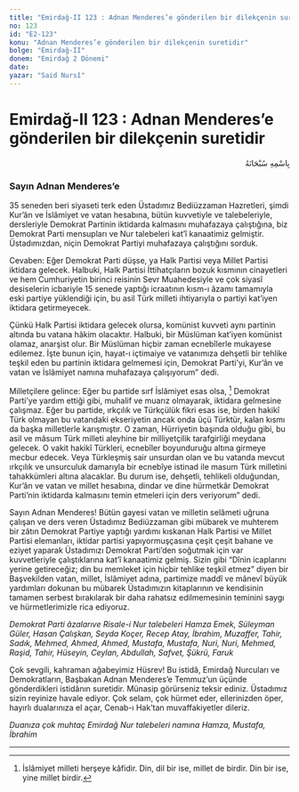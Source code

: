 ```yaml
---
title: "Emirdağ-II 123 : Adnan Menderes’e gönderilen bir dilekçenin suretidir"
no: 123
id: "E2-123"
konu: "Adnan Menderes’e gönderilen bir dilekçenin suretidir"
bolge: "Emirdağ-II"
donem: "Emirdağ 2 Dönemi"
date: 
yazar: "Said Nursî"
---
```


# Emirdağ-II 123 : Adnan Menderes’e gönderilen bir dilekçenin suretidir

<p class="arabic" dir="rtl" title="Meal: “Her türlü noksan sıfatlardan yüce olan Allah’ın adıyla.”">بِاسْمِهِ سُبْحَانَهُ</p>

### Sayın Adnan Menderes’e

35 seneden beri siyaseti terk eden Üstadımız Bediüzzaman Hazretleri, şimdi Kur’ân ve İslâmiyet ve vatan hesabına, bütün kuvvetiyle ve talebeleriyle, dersleriyle Demokrat Partinin iktidarda kalmasını muhafazaya çalıştığına, biz Demokrat Parti mensupları ve Nur talebeleri kat’î kanaatimiz gelmiştir. Üstadımızdan, niçin Demokrat Partiyi muhafazaya çalıştığını sorduk.

Cevaben: Eğer Demokrat Parti düşse, ya Halk Partisi veya Millet Partisi iktidara gelecek. Halbuki, Halk Partisi İttihatçıların bozuk kısmının cinayetleri ve hem Cumhuriyetin birinci reisinin Sevr Muahedesiyle ve çok siyasî desiselerin icbariyle 15 senede yaptığı icraatının kısm-ı âzamı tamamıyla eski partiye yüklendiği için, bu asil Türk milleti ihtiyarıyla o partiyi kat’iyen iktidara getirmeyecek.

Çünkü Halk Partisi iktidara gelecek olursa, komünist kuvveti aynı partinin altında bu vatana hâkim olacaktır. Halbuki, bir Müslüman kat’iyen komünist olamaz, anarşist olur. Bir Müslüman hiçbir zaman ecnebîlerle mukayese edilemez. İşte bunun için, hayat-ı içtimaiye ve vatanımıza dehşetli bir tehlike teşkil eden bu partinin iktidara gelmemesi için, Demokrat Parti’yi, Kur’ân ve vatan ve İslâmiyet namına muhafazaya çalışıyorum” dedi.

Milletçilere gelince: Eğer bu partide sırf İslâmiyet esas olsa, [^1] Demokrat Parti’ye yardım ettiği gibi, muhalif ve muarız olmayarak, iktidara gelmesine çalışmaz. Eğer bu partide, ırkçılık ve Türkçülük fikri esas ise, birden hakikî Türk olmayan bu vatandaki ekseriyetin ancak onda üçü Türktür, kalan kısmı da başka milletlerle karışmıştır. O zaman, Hürriyetin başında olduğu gibi, bu asil ve mâsum Türk milleti aleyhine bir milliyetçilik tarafgirliği meydana gelecek. O vakit hakikî Türkleri, ecnebîler boyunduruğu altına girmeye mecbur edecek. Veya Türkleşmiş sair unsurdan olan ve bu vatanda mevcut ırkçılık ve unsurculuk damarıyla bir ecnebîye istinad ile masum Türk milletini tahakkümleri altına alacaklar. Bu durum ise, dehşetli, tehlikeli olduğundan, Kur’ân ve vatan ve millet hesabına, dindar ve dine hürmetkâr Demokrat Parti’nin iktidarda kalmasını temin etmeleri için ders veriyorum” dedi.

Sayın Adnan Menderes! Bütün gayesi vatan ve milletin selâmeti uğruna çalışan ve ders veren Üstadımız Bediüzzaman gibi mübarek ve muhterem bir zâtın Demokrat Partiye yaptığı yardımı kıskanan Halk Partisi ve Millet Partisi elemanları, iktidar partisi yapıyormuşçasına çeşit çeşit bahane ve eziyet yaparak Üstadımızı Demokrat Parti’den soğutmak için var kuvvetleriyle çalıştıklarına kat’î kanaatimiz gelmiş. Sizin gibi “Dînin icaplarını yerine getireceğiz; din bu memleket için hiçbir tehlike teşkil etmez” diyen bir Başvekilden vatan, millet, İslâmiyet adına, partimize maddî ve mânevî büyük yardımları dokunan bu mübarek Üstadımızın kitaplarının ve kendisinin tamamen serbest bırakılarak bir daha rahatsız edilmemesinin teminini saygı ve hürmetlerimizle rica ediyoruz.

*Demokrat Parti âzalarıve Risale-i Nur talebeleri*
*Hamza Emek, Süleyman Güler, Hasan Çalışkan, Seyda Koçer,*
*Recep Atay, İbrahim, Muzaffer, Tahir, Sadık, Mehmed, Ahmed,*
*Ahmed, Mustafa, Mustafa, Nuri, Nuri, Mehmed, Raşid, Tahir,*
*Hüseyin, Ceylan, Abdullah, Safvet, Şükrü, Faruk*

Çok sevgili, kahraman ağabeyimiz Hüsrev! Bu istidâ, Emirdağ Nurcuları ve Demokratların, Başbakan Adnan Menderes’e Temmuz’un üçünde gönderdikleri istidânın suretidir. Münasip görürseniz teksir ediniz. Üstadımız sizin reyinize havale ediyor. Çok selam, çok hürmet eder, ellerinizden öper, hayırlı dualarınıza el açar, Cenab-ı Hak’tan muvaffakiyetler dileriz.

*Duanıza çok muhtaç Emirdağ Nur talebeleri namına*
*Hamza, Mustafa, İbrahim*

***
[^1]: İslâmiyet milleti herşeye kâfidir. Din, dil bir ise, millet de birdir. Din bir ise, yine millet birdir.
